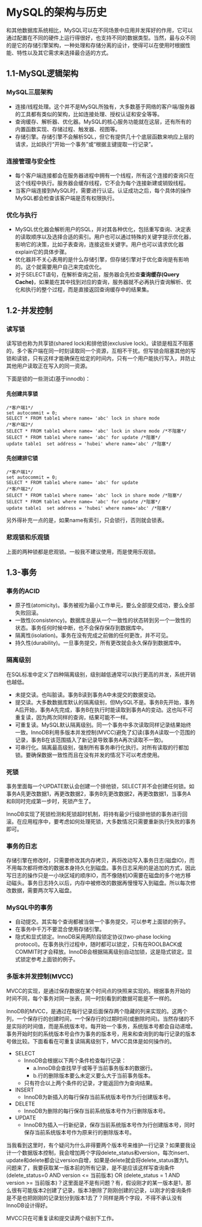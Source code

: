 # MySQL的架构与历史

和其他数据库系统相比，MySQL可以在不同场景中应用并发挥好的作用，它可以通过配置在不同的硬件上运行得很好，也支持不同的数据类型。当然，最与众不同的是它的存储引擎架构，一种处理和存储分离的设计，使得可以在使用时根据性能、特性以及其它需求来选择最合适的方式。

## 1.1-MySQL逻辑架构

### MySQL三层架构

* 连接/线程处理。这个并不是MySQL所独有，大多数基于网络的客户端/服务器的工具都有类似的架构，比如连接处理、授权认证和安全等等。
* 查询缓存、解析器、优化器。MySQL的核心服务功能就在这层，还有所有的内置函数实现、存储过程、触发器、视图等。
* 存储引擎。存储引擎不会解析SQL，但它有提供几十个底层函数来响应上层的请求，比如执行“开始一个事务”或“根据主键提取一行记录”。

### 连接管理与安全性

* 每个客户端连接都会在服务器进程中拥有一个线程，所有这个连接的查询只在这个线程中执行。服务器会缓存线程，它不会为每个连接新建或销毁线程。
* 当客户端连接到MySQL时，需要进行认证。认证成功之后，每个具体的操作MySQL都会检查该客户端是否有权限执行。

### 优化与执行

* MySQL优化器会解析用户的SQL，并对其各种优化，包括重写查询、决定表的读取顺序以及选择合适的索引。用户也可以通过特殊的关键字提示优化器，影响它的决策，比如子表查询，连接这些关键字。用户也可以请求优化器explain它的具体步骤。
* 优化器并不关心表用的是什么存储引擎，但存储引擎对于优化查询是有影响的。这个就需要用户自己来完成优化。
* 对于SELECT语句，在解析查询之前，服务器会先检查**查询缓存(Query Cache)**，如果能在其中找到对应的查询，服务器就不必再执行查询解析、优化和执行的整个过程，而是直接返回查询缓存中的结果集。

## 1.2-并发控制

### 读写锁

读写锁也称为共享锁(shared lock)和排他锁(exclusive lock)。读锁是相互不阻塞的，多个客户端在同一时刻读取同一个资源，互相不干扰。但写锁会阻塞其他的写锁和读锁，只有这样才能确保在给定的时间内，只有一个用户能执行写入，并防止其他用户读取正在写入的同一资源。

下面是锁的一些测试(基于innodb)：

#### 先创建共享锁
```
/*客户端1*/
set autocommit = 0;
SELECT * FROM table1 where name= 'abc' lock in share mode
/*客户端2*/
SELECT * FROM table1 where name= 'abc' lock in share mode /*不阻塞*/
SELECT * FROM table1 where name= 'abc' for update /*阻塞*/
update table1  set address = 'hubei' where name='abc' /*阻塞*/
```

#### 先创建排它锁
```
/*客户端1*/
set autocommit = 0;
SELECT * FROM table1 where name= 'abc' for update
/*客户端2*/
SELECT * FROM table1 where name= 'abc' lock in share mode /*阻塞*/
SELECT * FROM table1 where name= 'abc' for update /*阻塞*/
update table1  set address = 'hubei' where name='abc' /*阻塞*/
```

另外得补充一点的是，如果name有索引，只会锁行，否则就会锁表。

### 悲观锁和乐观锁

上面的两种锁都是悲观锁。一般我不建议使用，而是使用乐观锁。

## 1.3-事务

### 事务的ACID

* 原子性(atomicity)。事务被视为最小工作单元，要么全部提交成功，要么全部失败回滚。
* 一致性(consistency)。数据库总是从一个一致性的状态转到另一个一致性的状态。事务任何时候中断，也不会保存保存到数据库中。
* 隔离性(isolation)。事务在没有完成之前做的任何更改，并不可见。
* 持久性(durability)。一旦事务提交，所有更改就会永久保存到数据库中。

### 隔离级别

在SQL标准中定义了四种隔离级别，级别越低通常可以执行更高的并发，系统开销也越低。

* 未提交读。也叫脏读。事务B读到事务A中未提交的数据变动。
* 提交读。大多数数据库默认的隔离级别，但MySQL不是。事务B先开始，事务A后开始，事务A先完成，事务B在执行时能读取到事务A的变动。这也叫不可重复读，因为两次同样的查询，结果可能不一样。
* 可重复读。MySQL默认隔离级别。同一个事务中多次读取同样记录结果始终一致。InnoDB利用多版本并发控制(MVCC)避免了幻读(事务A读取一个范围的记录，事务B在该范围插入了新记录导致事务A再次读取不一致)。
* 可串行化。隔离最高级别，强制所有事务串行化执行。对所有读取的行都加锁。要确保数据一致性而且在没有并发的情况下可以考虑使用。

### 死锁

事务里面每一个UPDATE默认会创建一个排他锁，SELECT并不会创建任何锁。如事务A先更改数据1，再更改数据2，事务B先更改数据2，再更改数据1，当事务A和B同时完成第一步时，死锁产生了。

InnoDB实现了死锁检测和死锁超时机制，将持有最少行级排他锁的事务进行回滚。在应用程序中，要考虑如何处理死锁，大多数情况只需要重新执行失败的事务即可。

### 事务的日志

存储引擎在修改时，只需要修改其内存拷贝，再将改动写入事务日志(磁盘IO)，而不用每次都将修改的数据本身持久化到磁盘。事务日志采用的是追加的方式，因此写日志的操作只是一小块区域的顺序IO，而不像随机IO需要在磁盘的多个地方移动磁头。事务日志持久以后，内存中被修改的数据再慢慢写入到磁盘。所以每次修改数据，需要两次写入磁盘。

### MySQL中的事务

* 自动提交。其实每个查询都被当做一个事务提交，可以参考上面锁的例子。
* 在事务中千万不要混合使用存储引擎。
* 隐式和显式锁定。InnoDB采用两阶段锁定协议(two-phase locking protocol)。在事务执行过程中，随时都可以锁定，只有在ROOLBACK或COMMIT时才会释放。InnoDB会根据隔离级别自动加锁，这是隐式锁定。显式锁定参考上面锁的例子。

### 多版本并发控制(MVCC)

MVCC的实现，是通过保存数据在某个时间点的快照来实现的。根据事务开始的时间不同，每个事务对同一张表，同一时刻看到的数据可能是不一样的。

InnoDB的MVCC，是通过在每行记录后面保存两个隐藏的列来实现的。这两个列，一个保存行的创建时间，一个保存行的过期时间(或删除时间)。当然存储的不是实际的时间值，而是系统版本号。每开始一个事务，系统版本号都会自动递增。事务开始时刻的系统版本号会作为事务的版本号，用来和查询到的每行记录的版本号做比较。下面看看在可重复读隔离级别下，MVCC具体是如何操作的。

* SELECT
  * InnoDB会根据以下两个条件检查每行记录：
    * a.InnoDB会查找早于或等于当前事务版本的数据行。
    * b.行的删除版本要么未定义要么大于当前事务版本。
  * 只有符合以上两个条件的记录，才能返回作为查询结果。
* INSERT
  * InnoDB为新插入的每行保存当前系统版本号作为行创建版本号。
* DELETE
  * InnoDB为删除的每行保存当前系统版本号作为行删除版本号。
* UPDATE
  * InnoDB为插入一行新纪录，保存当前系统版本号作为行创建版本号，同时保存当前系统版本号作为原来行的删除版本号。

当我看到这里时，有个疑问为什么非得要两个版本号来维护一行记录？如果要我设计一个数据版本控制，我会增加两个字段delete_status和version，每次insert、update和delete都会让version自增，如果是delete就会将delete_status置为1。问题来了，我要获取某一版本前的所有记录，是不是应该这样写查询条件(delete_status=0 AND version <= 当前版本) OR (delete_status = 1 AND version >= 当前版本)？这里面是不是有问题？有，假设刚才的某一版本是1，那么很有可能版本2创建了记录，版本3删除了刚刚创建的记录，以刚才的查询条件是不是也把刚刚的记录划分到版本1去了？同样是两个字段，不得不承认没有InnoDB设计得好。

MVCC只在可重复读和提交读两个级别下工作。
